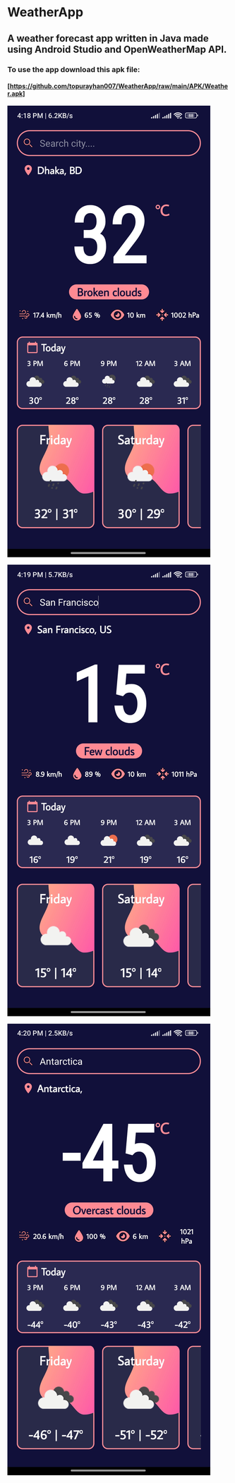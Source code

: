 # WeatherApp

## A weather forecast app written in Java made using Android Studio and OpenWeatherMap API.

### To use the app download this apk file:

 #### [https://github.com/topurayhan007/WeatherApp/raw/main/APK/Weather.apk]
 

![Screenshot 1](asset/1.jpg)

![Screenshot 2](asset/2.jpg)

![Screenshot 3](asset/3.jpg)

